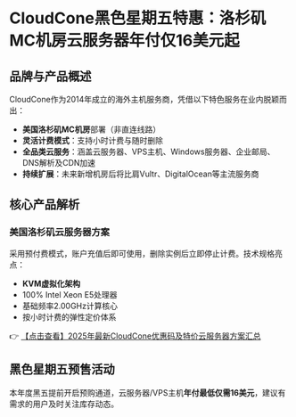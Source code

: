 # CloudCone黑色星期五特惠：洛杉矶MC机房云服务器年付仅16美元起

## 品牌与产品概述

CloudCone作为2014年成立的海外主机服务商，凭借以下特色服务在业内脱颖而出：
- **美国洛杉矶MC机房**部署（非直连线路）
- **灵活计费模式**：支持小时计费与随时删除
- **全品类云服务**：涵盖云服务器、VPS主机、Windows服务器、企业邮局、DNS解析及CDN加速
- **持续扩展**：未来新增机房后将比肩Vultr、DigitalOcean等主流服务商

## 核心产品解析

### 美国洛杉矶云服务器方案
采用预付费模式，账户充值后即可使用，删除实例后立即停止计费。技术规格亮点：
- **KVM虚拟化架构**
- 100% Intel Xeon E5处理器
- 基础频率2.00GHz计算核心
- 按小时计费的弹性定价体系

👉 [【点击查看】2025年最新CloudCone优惠码及特价云服务器方案汇总](https://bit.ly/Cloudcone)

## 黑色星期五预售活动
本年度黑五提前开启预购通道，云服务器/VPS主机**年付最低仅需16美元**，建议有需求的用户及时关注库存动态。